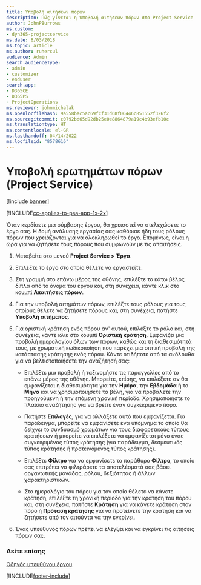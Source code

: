 ```yaml
---
title: Υποβολή αιτήσεων πόρων
description: Πώς γίνεται η υποβολή αιτήσεων πόρων στο Project Service
author: JohnPBurrows
ms.custom:
- dyn365-projectservice
ms.date: 8/03/2018
ms.topic: article
ms.author: ruhercul
audience: Admin
search.audienceType:
- admin
- customizer
- enduser
search.app:
- D365CE
- D365PS
- ProjectOperations
ms.reviewer: johnmichalak
ms.openlocfilehash: 9a558bac5ac69fcf31d68f06446c851552f326f2
ms.sourcegitcommit: c0792bd65d92db25e0e8864879a19c4b93efb10c
ms.translationtype: HT
ms.contentlocale: el-GR
ms.lasthandoff: 04/14/2022
ms.locfileid: "8578616"
---
```

# <a name="submit-resource-requests-project-service"></a>Υποβολή ερωτημάτων πόρων (Project Service)

[!include [banner](../includes/psa-now-project-operations.md)]

[!INCLUDE[cc-applies-to-psa-app-1x-2x](../includes/cc-applies-to-psa-app-1x-2x.md)]

Όταν κερδίσετε μια σύμβασης έργου, θα χρειαστεί να στελεχώσετε το έργο σας. Η δομή ανάλυσης εργασίας σας καθόρισε ήδη τους ρόλους πόρων που χρειάζονται για να ολοκληρωθεί το έργο. Επομένως, είναι η ώρα για να ζητήσετε τους πόρους που συμφωνούν με τις απαιτήσεις.  
  
1.  Μεταβείτε στο μενού **Project Service > Έργα**.  
  
2.  Επιλέξτε το έργο στο οποίο θέλετε να εργαστείτε.  
  
3.  Στη γραμμή στο επάνω μέρος της οθόνης, επιλέξτε το κάτω βέλος δίπλα από το όνομα του έργου και, στη συνέχεια, κάντε κλικ στο κουμπί **Απαιτήσεις πόρων**.  
  
4.  Για την υποβολή αιτημάτων πόρων, επιλέξτε τους ρόλους για τους οποίους θέλετε να ζητήσετε πόρους και, στη συνέχεια, πατήστε **Υποβολή αιτήματος**.  
  
5.  Για οριστική κράτηση ενός πόρου αν' αυτού, επιλέξτε το ρόλο και, στη συνέχεια, κάντε κλικ στο κουμπί **Οριστική κράτηση**. Εμφανίζει μια προβολή ημερολογίου όλων των πόρων, καθώς και τη διαθεσιμότητά τους, με χρωματική κωδικοποίηση που παρέχει μια οπτική προβολή της κατάστασης κράτησης ενός πόρου. Κάντε οτιδήποτε από τα ακόλουθα για να βελτιστοποιήσετε την αναζήτησή σας:  
  
    -   Επιλέξτε μια προβολή ή ταξινομήστε τις παραγγελίες από το επάνω μέρος της οθόνης. Μπορείτε, επίσης, να επιλέξετε αν θα εμφανίζεται η διαθεσιμότητα για την **Ημέρα**, την **Εβδομάδα** ή το **Μήνα** και να χρησιμοποιήσετε τα βέλη, για να προβάλετε την προηγούμενη ή την επόμενη χρονική περίοδο. Χρησιμοποιήστε το πλαίσιο αναζήτησης για να βρείτε έναν συγκεκριμένο πόρο.  
  
    -   Πατήστε **Επιλογές**, για να αλλάξετε αυτό που εμφανίζεται. Για παράδειγμα, μπορείτε να εμφανίσετε ένα υπόμνημα το οποίο θα δείχνει το συνδυασμό χρωμάτων για τους διαφορετικούς τύπους κρατήσεων ή μπορείτε να επιλέξετε να εμφανίζεται μόνο ένας συγκεκριμένος τύπος κράτησης (για παράδειγμα, δεσμευτικός τύπος κράτησης ή προτεινόμενος τύπος κράτησης).  
  
    -   Επιλέξτε **Φίλτρο** για να εμφανίσετε το παράθυρο **Φίλτρο**, το οποίο σας επιτρέπει να φιλτράρετε τα αποτελέσματά σας βάσει οργανωτικής μονάδας, ρόλου, δεξιότητας ή άλλων χαρακτηριστικών.  
  
    -   Στο ημερολόγιο του πόρου για τον οποίο θέλετε να κάνετε κράτηση, επιλέξτε τη χρονική περίοδο για την κράτηση του πόρου και, στη συνέχεια, πατήστε **Κράτηση** για να κάνετε κράτηση στον πόρο ή **Πρόταση κράτησης** για να προτείνετε την κράτηση και να ζητήσετε από τον αιτούντα να την εγκρίνει.  
  
6.  Ένας υπεύθυνος πόρων πρέπει να ελέγξει και να εγκρίνει τις αιτήσεις πόρων σας.  
  
### <a name="see-also"></a>Δείτε επίσης  
 [Οδηγός υπευθύνου έργου](../psa/project-manager-guide.md)


[!INCLUDE[footer-include](../includes/footer-banner.md)]
